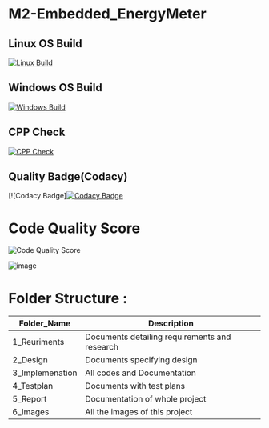 # M2-Embedded_EnergyMeter

## Linux OS Build
[![Linux Build](https://github.com/legends07/M2-Embedded_EnergyMeter/actions/workflows/linux_c-cpp.yml/badge.svg)](https://github.com/legends07/M1_Application_Digital-Number-System/blob/main/.github/workflows/linux_c-cpp.yml)



## Windows OS Build
[![Windows Build](https://github.com/legends07/M2-Embedded_EnergyMeter/actions/workflows/c-cpp.yml/badge.svg)](https://github.com/legends07/M2-Embedded_EnergyMeter/blob/main/.github/workflows/c-cpp.yml)


## CPP Check
[![CPP Check](https://github.com/legends07/M2-Embedded_EnergyMeter/actions/workflows/cpp_check.yml/badge.svg)](https://github.com/legends07/M2-Embedded_EnergyMeter/blob/main/.github/workflows/cpp_check.yml)

## Quality Badge(Codacy)
[![Codacy Badge][![Codacy Badge](https://app.codacy.com/project/badge/Grade/96584430e6ec42309ceec6c29a1e655a)](https://www.codacy.com/gh/legends07/M2-Embedded_EnergyMeter/dashboard?utm_source=github.com&amp;utm_medium=referral&amp;utm_content=legends07/M2-Embedded_EnergyMeter&amp;utm_campaign=Badge_Grade)

# Code Quality Score
![Code Quality Score](https://api.codiga.io/project/30259/score/svg)

![image](https://user-images.githubusercontent.com/80235704/144298413-409aef24-f01f-4392-8180-7d02b92d7ca4.png)



# Folder Structure :

Folder_Name      |  Description
-----------------|--------------
1_Reuriments     |  Documents detailing requirements and research
2_Design         |  Documents specifying design
3_Implemenation  |  All codes and Documentation
4_Testplan       |  Documents with test plans
  5_Report       |  Documentation of whole project
6_Images         |  All the images of this project
